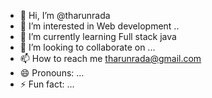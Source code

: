 - 👋 Hi, I’m @tharunrada
- 👀 I’m interested in Web development .. 
- 🌱 I’m currently learning Full stack java 
- 💞️ I’m looking to collaborate on ...
- 📫 How to reach me tharunrada@gmail.com
- 😄 Pronouns: ...
- ⚡ Fun fact: ...

<!---
tharunrada/tharunrada is a ✨ special ✨ repository because its `README.md` (this file) appears on your GitHub profile.
You can click the Preview link to take a look at your changes.
--->
